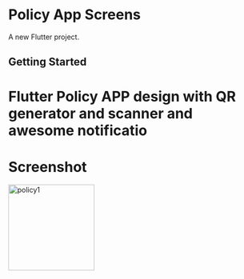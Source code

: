 # Policy App Screens

A new Flutter project.

## Getting Started
# Flutter Policy APP design with QR generator and scanner and awesome notificatio
 
# Screenshot 
 <img width="172" alt="policy1" src="https://user-images.githubusercontent.com/21080719/213363405-887d4bfb-9c38-422c-99d2-ebb9b4ab8c1f.png">


 

